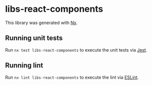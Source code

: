 # libs-react-components

This library was generated with [Nx](https://nx.dev).

## Running unit tests

Run `nx test libs-react-components` to execute the unit tests via [Jest](https://jestjs.io).

## Running lint

Run `nx lint libs-react-components` to execute the lint via [ESLint](https://eslint.org/).
